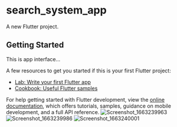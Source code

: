 # search_system_app

A new Flutter project.

## Getting Started

This is app interface...

A few resources to get you started if this is your first Flutter project:

- [Lab: Write your first Flutter app](https://docs.flutter.dev/get-started/codelab)
- [Cookbook: Useful Flutter samples](https://docs.flutter.dev/cookbook)

For help getting started with Flutter development, view the
[online documentation](https://docs.flutter.dev/), which offers tutorials,
samples, guidance on mobile development, and a full API reference.
![Screenshot_1663239963](https://user-images.githubusercontent.com/99180967/190390222-2cdaba71-3641-49c1-a11d-ca3f68a03e08.png)
![Screenshot_1663239986](https://user-images.githubusercontent.com/99180967/190390232-0504262e-e448-4d50-afc7-cfd890889653.png)
![Screenshot_1663240001](https://user-images.githubusercontent.com/99180967/190390260-83bef389-884b-44f3-bd79-9fb0409b9519.png)
